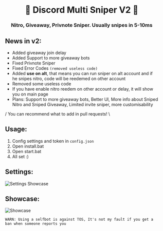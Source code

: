<h1 align="center">💫 Discord Multi Sniper V2 💫</h1>
<h3 align="center">Nitro, Giveaway, Privnote Sniper. Usually snipes in 5-10ms</h3>

## News in v2:
- Added giveaway join delay
- Added Support to more giveaway bots
- Fixed Privnote Sniper
- Fixed Error Codes `(removed useless code)`
- Added **use on alt**, that means you can run sniper on alt account and if he snipes nitro, code will be reedemed on other account
- Removed some useless code
- If you have enable nitro reedem on other account or delay, it will show you on main page
- Plans: Support to more giveaway bots, Better UI, More info about Sniped Nitro and Sniped Giveaway, Limited invite sniper, more customisability

/ You can recommend what to add in pull requests! \


## Usage:
1. Config settings and token in `config.json`
2. Open install.bat
3. Open start.bat
4. All set :)

## Settings:
![Settings Showcase](https://i.imgur.com/Bxe3s1Q.png)

## Showcase:
![Showcase](https://i.imgur.com/iEq1pLO.png)

`WARN: Using a selfbot is against TOS, It's not my fault if you get a ban when someone reports you`
